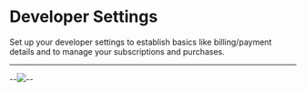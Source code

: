 # Developer Settings

Set up your developer settings to establish basics like billing/payment details and to manage your subscriptions and purchases. 

---

--![](DeveloperAccount4.png)--
